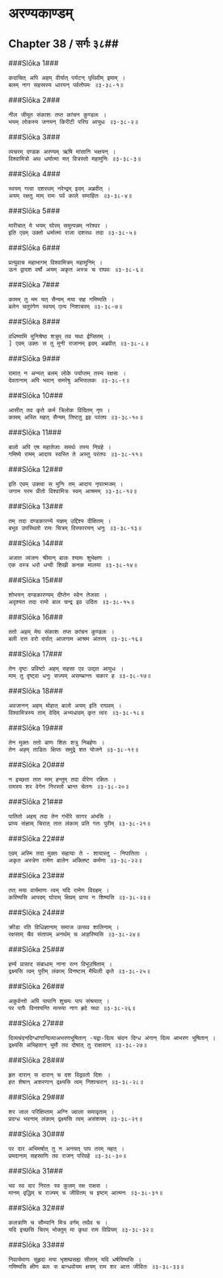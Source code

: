 अरण्यकाण्डम्
===============================


## Chapter 38  / सर्गः ३८##


###Slōka 1###


    कदाचित् अपि अहम् वीर्यात् पर्यटन् पृथिवीम् इमाम् ।
    बलम् नाग सहस्रस्य धारयन् पर्वतोपमः ॥३-३८-१॥


###Slōka 2###


    नील जीमूत संकाशः तप्त कांचन कुण्डलः ।
    भयम् लोकस्य जनयन् किरीटी परिघ आयुधः ॥३-३८-२॥


###Slōka 3###


    व्यचरम् दण्डक अरण्यम् ऋषि मांसानि भक्षयन् ।
    विश्वामित्रो अथ धर्मात्मा मत् वित्रस्तो महामुनिः ॥३-३८-३॥


###Slōka 4###


    स्वयम् गत्वा दशरथम् नरेन्द्रम् इदम् अब्रवीत् ।
    अयम् रक्षतु माम् रामः पर्व काले समाहितः ॥३-३८-४॥


###Slōka 5###


    मारीचात् मे भयम् घोरम् समुत्पन्नम् नरेश्वर ।
    इति एवम् उक्तो धर्मात्मा राजा दशरथः तदा ॥३-३८-५॥


###Slōka 6###


    प्रत्युवाच महाभागम् विश्वामित्रम् महामुनिम् ।
    ऊन द्वादश वर्षो अयम् अकृत अस्त्रः च राघवः ॥३-३८-६॥


###Slōka 7###


    कामम् तु मम यत् सैन्यम् मया सह गमिष्यति ।
    बलेन चतुरंगेण स्वयम् एत्य निशाचरम् ॥३-३८-७॥


###Slōka 8###


    वधिष्यामि मुनिश्रेष्ठ शत्रुम् तव यथा ईप्सितम् ।
    ] एवम् उक्तः स तु मुनी राजानम् इदम् अब्रवीत् ॥३-३८-८॥


###Slōka 9###


    रामात् न अन्यत् बलम् लोके पर्याप्तम् तस्य रक्षसः ।
    देवतानाम् अपि भवान् समरेषु अभिपालकः ॥३-३८-९॥


###Slōka 10###


    आसीत् तव कृते कर्म त्रिलोक विदितम् नृप ।
    कामम् अस्ति महत् सैन्यम् तिष्टतु इह परंतप ॥३-३८-१०॥


###Slōka 11###


    बालो अपि एष महातेजाः समर्थः तस्य निग्रहे ।
    गमिष्ये रामम् आदाय स्वस्ति ते अस्तु परंतपः ॥३-३८-११॥


###Slōka 12###


    इति एवम् उक्त्वा स मुनिः तम् आदाय नृपात्मजम् ।
    जगाम परम प्रीतो विश्वामित्रः स्वम् आश्रमम् ॥३-३८-१२॥


###Slōka 13###


    तम् तदा दण्डकारण्ये यज्ञम् उद्दिश्य दीक्षितम् ।
    बभूव उपस्थितो रामः चित्रम् विस्फारयन् धनुः ॥३-३८-१३॥


###Slōka 14###


    अजात व्यंजनः श्रीमान् बालः श्यामः शुभेक्षणः ।
    एक वस्त्र धरो धन्वी शिखी कनक मालया ॥३-३८-१४॥


###Slōka 15###


    शोभयन् दण्डकारण्यम् दीप्तेन स्वेन तेजसा ।
    अदृश्यत तदा रामो बाल चन्द्र इव उदितः ॥३-३८-१५॥


###Slōka 16###


    ततो अहम् मेघ संकाशः तप्त कांचन कुण्डलः ।
    बली दत्त वरो दर्पात् आजगाम आश्रम अंतरम् ॥३-३८-१६॥


###Slōka 17###


    तेन दृष्टः प्रविष्टो अहम् सहसा एव उद्यत आयुधः ।
    माम् तु दृष्ट्वा धनुः सज्यम् असम्भ्रान्तः चकार ह ॥३-३८-१७॥


###Slōka 18###


    अवजानन् अहम् मोहात् बालो अयम् इति राघवम् ।
    विश्वामित्रस्य ताम् वेदिम् अभ्यधावम् कृत त्वरः ॥३-३८-१८॥


###Slōka 19###


    तेन मुक्तः ततो बाणः शितः शत्रु निबर्हणः ।
    तेन अहम् ताडितः क्षिप्तः समुद्रे शत योजने ॥३-३८-१९॥


###Slōka 20###


    न इच्छता तात माम् हन्तुम् तदा वीरेण रक्षितः ।
    रामस्य शर वेगेन निरस्तो भ्रान्त चेतनः ॥३-३८-२०॥


###Slōka 21###


    पातितो अहम् तदा तेन गंभीरे सागर अंभसि ।
    प्राप्य संज्ञाम् चिरात् तात लंकाम् प्रति गतः पुरीम् ॥३-३८-२१॥


###Slōka 22###


    एवम् अस्मि तदा मुक्तः सहायाः ते - शायास्तु - निपातिताः ।
    अकृत अस्त्रेण रामेण बालेन अक्लिष्ट कर्मणा ॥३-३८-२२॥


###Slōka 23###


    तत् मया वार्यमाणः त्वम् यदि रामेण विग्रहम् ।
    करिष्यसि आपदम् घोराम् क्षिप्रम् प्राप्य न शिष्यसि ॥३-३८-२३॥


###Slōka 24###


    क्रीडा रति विधिज्ञानाम् समाज उत्सव शालिनाम् ।
    रक्षसाम् चैव संतापम् अनर्थम् च आहरिष्यसि ॥३-३८-२४॥


###Slōka 25###


    हर्म्य प्रासाद संबाधाम् नाना रत्न विभूउषिताम् ।
    द्रक्ष्यसि त्वम् पुरीम् लंकाम् विनष्टाम् मैथिली कृते ॥३-३८-२५॥


###Slōka 26###


    अकुर्वन्तो अपि पापानि शुचयः पाप संश्रयात् ।
    पर पापैः विनश्यन्ति मत्स्या नाग ह्रदे यथा ॥३-३८-२६॥


###Slōka 27###


    दिव्यचंदनदिग्धांगान्दिव्याअभरणभूषितान् -यद्वा-दिव्य चंदन दिग्ध अंगान् दिव्य आभरण भूषितान् ।
    द्रक्ष्यसि अभिहतान् भूमौ तव दोषात् तु राक्षसान् ॥३-३८-२७॥


###Slōka 28###


    हृत दारान् स दारान् च दश विद्रवतो दिशः ।
    हत शेषान् अशरणान् द्रक्ष्यसि त्वम् निशाचरान् ॥३-३८-२८॥


###Slōka 29###


    शर जाल परिक्षिप्ताम् अग्नि ज्वाला समावृताम् ।
    प्रदग्ध भवनाम् लंकाम् द्रक्ष्यसि त्वम् असंशयम् ॥३-३८-२९॥


###Slōka 30###


    पर दार अभिमर्षात् तु न अनयत् पाप तरम् महत् ।
    प्रमदानाम् सहस्राणि तव राजन् परिग्रहे ॥३-३८-३०॥


###Slōka 31###


    भव स्व दार निरतः स्व कुलम् रक्ष राक्षस ।
    मानम् वृद्धिम् च राज्यम् च जीवितम् च इष्टम् आत्मनः ॥३-३८-३१॥


###Slōka 32###


    कलत्राणि च सौम्यानि मित्र वर्गम् तथैव च ।
    यदि इच्छसि चिरम् भोक्तुम् मा कृथा राम विप्रियम् ॥३-३८-३२॥


###Slōka 33###


    निवार्यमाणः सुहृदा मया भृशम्प्रसह्य सीताम् यदि धर्षयिष्यसि ।
    गमिष्यसि क्षीण बलः स बान्धवोयम क्षयम् राम शर आत्त जीवितः ॥३-३८-३३॥


